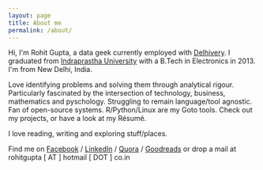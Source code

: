 ```yaml
---
layout: page
title: About me
permalink: /about/
---
```


Hi, I'm Rohit Gupta, a data geek currently employed with [Delhivery][work]. I graduated from [Indraprastha University][study] with a B.Tech in Electronics in 2013. I'm from New Delhi, India.  

Love identifying problems and solving them through analytical rigour. Particularly fascinated by the intersection of technology, business, mathematics and pyschology. Struggling to remain language/tool agnostic. Fan of open-source systems. R/Python/Linux are my Goto tools. Check out my projects, or have a look at my Résumé.

I love reading, writing and exploring stuff/places. 


Find me on [Facebook][fb] / [LinkedIn][li] / [Quora][qr] / [Goodreads][gr] or drop a mail at rohitgupta [ AT ] hotmail [ DOT ] co.in


[work]: http://www.delhivery.com/
[study]: https://en.wikipedia.org/wiki/Guru_Gobind_Singh_Indraprastha_University
[fb]: http://www.facebook.com/rohitt.gupta
[li]: http://www.linkedin.com/in/rohitgupta91
[qr]: https://www.quora.com/profile/Rohit-Gupta-22
[gr]: https://www.goodreads.com/user/show/8470675-rohit



